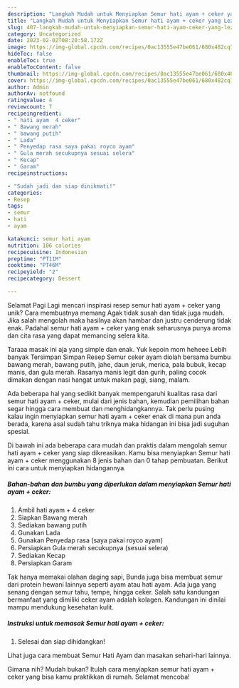 ```yaml
---
description: "Langkah Mudah untuk Menyiapkan Semur hati ayam + ceker yang Lezat Sekali, Lezat"
title: "Langkah Mudah untuk Menyiapkan Semur hati ayam + ceker yang Lezat Sekali, Lezat"
slug: 407-langkah-mudah-untuk-menyiapkan-semur-hati-ayam-ceker-yang-lezat-sekali-lezat
category: Uncategorized
date: 2023-02-02T08:20:58.172Z
image: https://img-global.cpcdn.com/recipes/0ac13555e47be061/680x482cq70/semur-hati-ayam-ceker-foto-resep-utama.jpg
hideToc: false
enableToc: true
enableTocContent: false
thumbnail: https://img-global.cpcdn.com/recipes/0ac13555e47be061/680x482cq70/semur-hati-ayam-ceker-foto-resep-utama.jpg
cover: https://img-global.cpcdn.com/recipes/0ac13555e47be061/680x482cq70/semur-hati-ayam-ceker-foto-resep-utama.jpg
author: Admin
authorAv: notfound
ratingvalue: 4
reviewcount: 7
recipeingredient:
- " hati ayam  4 ceker"
- " Bawang merah"
- " bawang putih"
- " Lada"
- " Penyedap rasa saya pakai royco ayam"
- " Gula merah secukupnya sesuai selera"
- " Kecap"
- " Garam"
recipeinstructions:

- "Sudah jadi dan siap dinikmati!"
categories:
- Resep
tags:
- semur
- hati
- ayam

katakunci: semur hati ayam 
nutrition: 106 calories
recipecuisine: Indonesian
preptime: "PT11M"
cooktime: "PT46M"
recipeyield: "2"
recipecategory: Dessert

---
```



Selamat Pagi Lagi mencari inspirasi resep semur hati ayam + ceker yang unik? Cara membuatnya memang Agak tidak susah dan tidak juga mudah. Jika salah mengolah maka hasilnya akan hambar dan justru cenderung tidak enak. Padahal semur hati ayam + ceker yang enak seharusnya punya aroma dan cita rasa yang dapat memancing selera kita.


Taraaa masak ini aja yang simple dan enak. Yuk kepoin mom heheee Lebih banyak Tersimpan Simpan Resep Semur ceker ayam diolah bersama bumbu bawang merah, bawang putih, jahe, daun jeruk, merica, pala bubuk, kecap manis, dan gula merah. Rasanya manis legit dan gurih, paling cocok dimakan dengan nasi hangat untuk makan pagi, siang, malam.

Ada beberapa hal yang sedikit banyak mempengaruhi kualitas rasa dari semur hati ayam + ceker, mulai dari jenis bahan, kemudian pemilihan bahan segar hingga cara membuat dan menghidangkannya. Tak perlu pusing kalau ingin menyiapkan semur hati ayam + ceker enak di mana pun anda berada, karena asal sudah tahu triknya maka hidangan ini bisa jadi suguhan spesial.


Di bawah ini ada beberapa cara mudah dan praktis dalam mengolah semur hati ayam + ceker yang siap dikreasikan. Kamu bisa menyiapkan Semur hati ayam + ceker menggunakan 8 jenis bahan dan 0 tahap pembuatan. Berikut ini cara untuk menyiapkan hidangannya.

<!--inarticleads1-->

##### Bahan-bahan dan bumbu yang diperlukan dalam menyiapkan Semur hati ayam + ceker:

1. Ambil  hati ayam + 4 ceker
1. Siapkan  Bawang merah
1. Sediakan  bawang putih
1. Gunakan  Lada
1. Gunakan  Penyedap rasa (saya pakai royco ayam)
1. Persiapkan  Gula merah secukupnya (sesuai selera)
1. Sediakan  Kecap
1. Persiapkan  Garam


Tak hanya memakai olahan daging sapi, Bunda juga bisa membuat semur dari protein hewani lainnya seperti ayam atau hati ayam. Ada juga yang senang dengan semur tahu, tempe, hingga ceker. Salah satu kandungan bermanfaat yang dimiliki ceker ayam adalah kolagen. Kandungan ini dinilai mampu mendukung kesehatan kulit. 

<!--inarticleads2-->

##### Instruksi untuk memasak Semur hati ayam + ceker:


1. Selesai dan siap dihidangkan!

Lihat juga cara membuat Semur Hati Ayam dan masakan sehari-hari lainnya. 

Gimana nih? Mudah bukan? Itulah cara menyiapkan semur hati ayam + ceker yang bisa kamu praktikkan di rumah. Selamat mencoba!
